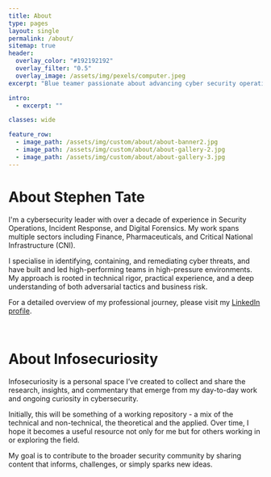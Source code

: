```yaml
---
title: About
type: pages
layout: single
permalink: /about/
sitemap: true
header:
  overlay_color: "#192192192"
  overlay_filter: "0.5"
  overlay_image: /assets/img/pexels/computer.jpeg
excerpt: "Blue teamer passionate about advancing cyber security operations."

intro: 
  - excerpt: ""

classes: wide

feature_row:
  - image_path: /assets/img/custom/about/about-banner2.jpg
  - image_path: /assets/img/custom/about/about-gallery-2.jpg
  - image_path: /assets/img/custom/about/about-gallery-3.jpg
---
```


# About Stephen Tate
I'm a cybersecurity leader with over a decade of experience in Security Operations, Incident Response, and Digital Forensics. My work spans multiple sectors including Finance, Pharmaceuticals, and Critical National Infrastructure (CNI).

I specialise in identifying, containing, and remediating cyber threats, and have built and led high-performing teams in high-pressure environments. My approach is rooted in technical rigor, practical experience, and a deep understanding of both adversarial tactics and business risk.

For a detailed overview of my professional journey, please visit my <a href="https://www.linkedin.com/in/stephen-tate-74b86555">LinkedIn profile</a>.

<br />

# About Infosecuriosity
Infosecuriosity is a personal space I’ve created to collect and share the research, insights, and commentary that emerge from my day-to-day work and ongoing curiosity in cybersecurity.

Initially, this will be something of a working repository - a mix of the technical and non-technical, the theoretical and the applied. Over time, I hope it becomes a useful resource not only for me but for others working in or exploring the field.

My goal is to contribute to the broader security community by sharing content that informs, challenges, or simply sparks new ideas.